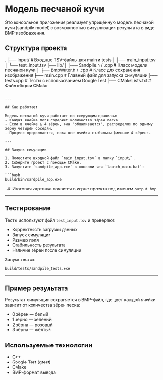 
# Модель песчаной кучи

Это консольное приложение реализует упрощённую модель песчаной кучи (sandpile model) с возможностью визуализации результата в виде BMP-изображения.

## Структура проекта

.
├── input/                 # Входные TSV-файлы для main и tests
│   ├── main_input.tsv
│   └── test_input.tsv
├── lib/
│   ├── Sandpile.h / .cpp  # Класс модели песчаной кучи
│   ├── BmpWriter.h / .cpp # Класс для сохранения изображения
├── main.cpp               # Главный файл для запуска симуляции
├── tests.cpp              # Тесты с использованием Google Test
├── CMakeLists.txt         # Файл сборки CMake

```

---

## Как работает

Модель песчаной кучи работает по следующим правилам:
- Каждая ячейка поля содержит количество зёрен песка.
- Если в ячейке ≥ 4 зёрен, она "обваливается", распределяя по одному зерну четырём соседям.
- Процесс продолжается, пока все ячейки стабильны (меньше 4 зёрен).

---

## Запуск симуляции

1. Поместите входной файл `main_input.tsv` в папку `input/`.
2. Соберите проект с помощью CMake.
3. Запустите `sandpile_app.exe` в консоли или `launch_main.bat`:

```bash
build/bin/sandpile_app.exe
```

4. Итоговая картинка появится в корне проекта под именем `output.bmp`.

---

## Тестирование

Тесты используют файл `test_input.tsv` и проверяют:
- Корректность загрузки данных
- Запуск симуляции
- Размер поля
- Стабильность результата
- Наличие зёрен после симуляции

Запуск тестов:

```bash
build/tests/sandpile_tests.exe
```

---

## Пример результата

Результат симуляции сохраняется в BMP-файл, где цвет каждой ячейки зависит от количества зёрен песка:

- 0 зёрен — белый
- 1 зёрно  — зелёный
- 2 зёрна — розовый
- 3 зёрна — жёлтый


## Используемые технологии

- C++
- Google Test (gtest)
- CMake
- BMP-формат вывода

